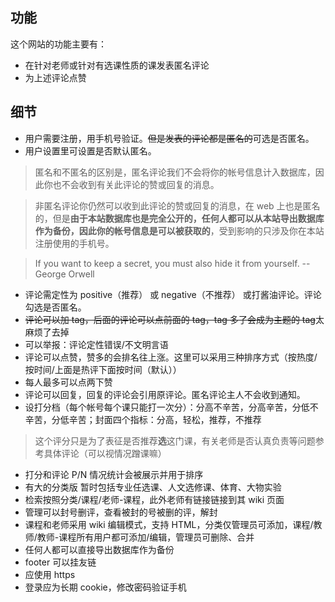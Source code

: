 ## 功能

这个网站的功能主要有：

+ 在针对老师或针对有选课性质的课发表匿名评论
+ 为上述评论点赞

## 细节

+ 用户需要注册，用手机号验证。~~但是发表的评论都是匿名的~~可选是否匿名。
+ 用户设置里可设置是否默认匿名。

> 匿名和不匿名的区别是，匿名评论我们不会将你的帐号信息计入数据库，因此你也不会收到有关此评论的赞或回复的消息。

> 非匿名评论你仍然可以收到此评论的赞或回复的消息，在 web 上也是匿名的，但是**由于本站数据库也是完全公开的，任何人都可以从本站导出数据库作为备份，因此你的帐号信息是可以被获取的**，受到影响的只涉及你在本站注册使用的手机号。

> If you want to keep a secret, you must also hide it from yourself.  --George Orwell

+ 评论需定性为 positive（推荐） 或 negative（不推荐） 或打酱油评论。评论勾选是否匿名。
+ ~~评论可以加 tag，后面的评论可以点前面的 tag，tag 多了会成为主题的 tag~~太麻烦了去掉
+ 可以举报：评论定性错误/不文明言语
+ 评论可以点赞，赞多的会排名往上涨。这里可以采用三种排序方式（按热度/按时间/上面是热评下面按时间（默认））
+ 每人最多可以点两下赞
+ 评论可以回复，回复的评论会引用原评论。匿名评论主人不会收到通知。
+ 设打分档（每个帐号每个课只能打一次分）：分高不辛苦，分高辛苦，分低不辛苦，分低辛苦；封面四个指标：分高，轻松，推荐，不推荐

> 这个评分只是为了表征是否推荐**选**这门课，有关老师是否认真负责等问题参考具体评论（可以视情况蹭课嘛）

+ 打分和评论 P/N 情况统计会被展示并用于排序
+ 有大的分类版 暂时包括专业任选课、人文选修课、体育、大物实验
+ 检索按照分类/课程/老师-课程，此外老师有链接链接到其 wiki 页面
+ 管理可以封号删评，查看被封的号被删的评，解封
+ 课程和老师采用 wiki 编辑模式，支持 HTML，分类仅管理员可添加，课程/教师/教师-课程所有用户都可添加/编辑，管理员可删除、合并
+ 任何人都可以直接导出数据库作为备份
+ footer 可以挂友链
+ 应使用 https
+ 登录应为长期 cookie，修改密码验证手机